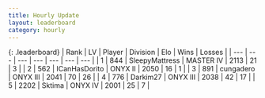 ```yaml
---
title: Hourly Update
layout: leaderboard
category: hourly
---
```


{: .leaderboard}
| Rank | LV | Player | Division | Elo | Wins | Losses |
| --- | --- | --- | --- | --- | --- | --- |
| <span data-change="0">1</span> | 844 | <span title="ID: 153129">SleepyMattress</span> | MASTER IV | <span data-change="0">2113</span> | <span data-change="0">21</span> | <span data-change="0">3</span> |
| <span data-change="0">2</span> | 562 | <span title="ID: 415713">ICanHasDorito</span> | ONYX II | <span data-change="7">2050</span> | <span data-change="3">16</span> | <span data-change="1">1</span> |
| <span data-change="0">3</span> | 891 | <span title="ID: 54134">cungadero</span> | ONYX III | <span data-change="7">2041</span> | <span data-change="1">70</span> | <span data-change="0">26</span> |
| <span data-change="0">4</span> | 776 | <span title="ID: 694036">Darkim27</span> | ONYX III | <span data-change="15">2038</span> | <span data-change="5">42</span> | <span data-change="1">17</span> |
| <span data-change="0">5</span> | 2202 | <span title="ID: 353063">Sktima</span> | ONYX IV | <span data-change="0">2001</span> | <span data-change="0">25</span> | <span data-change="0">7</span> |